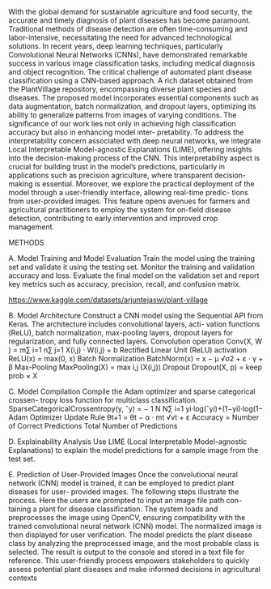 With the global demand for sustainable agriculture and food
security, the accurate and timely diagnosis of plant diseases has
become paramount. Traditional methods of disease detection
are often time-consuming and labor-intensive, necessitating the
need for advanced technological solutions. In recent years,
deep learning techniques, particularly Convolutional Neural
Networks (CNNs), have demonstrated remarkable success in
various image classification tasks, including medical diagnosis
and object recognition.
The critical challenge of automated
plant disease classification using a CNN-based approach. A rich dataset obtained from the PlantVillage
repository, encompassing diverse plant species and diseases.
The proposed model incorporates essential components such
as data augmentation, batch normalization, and dropout layers,
optimizing its ability to generalize patterns from images of
varying conditions.
The significance of our work lies not only in achieving
high classification accuracy but also in enhancing model inter-
pretability. To address the interpretability concern associated
with deep neural networks, we integrate Local Interpretable
Model-agnostic Explanations (LIME), offering insights into
the decision-making process of the CNN. This interpretability
aspect is crucial for building trust in the model’s predictions,
particularly in applications such as precision agriculture, where
transparent decision-making is essential.
Moreover, we explore the practical deployment of the model
through a user-friendly interface, allowing real-time predic-
tions from user-provided images. This feature opens avenues
for farmers and agricultural practitioners to employ the system
for on-field disease detection, contributing to early intervention
and improved crop management.





METHODS


A. Model Training and Model Evaluation
Train the model using the training set and validate it using the
testing set. Monitor the training and validation accuracy and
loss. Evaluate the final model on the validation set and report
key metrics such as accuracy, precision, recall, and confusion
matrix.


https://www.kaggle.com/datasets/arjuntejaswi/plant-village


B. Model Architecture
Construct a CNN model using the Sequential API from
Keras. The architecture includes convolutional layers, acti-
vation functions (ReLU), batch normalization, max-pooling
layers, dropout layers for regularization, and fully connected
layers.
Convolution operation
Conv(X, W ) =
m∑
i=1
n∑
j=1
X(i,j) · W(i,j) + b
Rectified Linear Unit (ReLU) activation
ReLU(x) = max(0, x)
Batch Normalization
BatchNorm(x) = x − μ
√σ2 + ε · γ + β
Max-Pooling
MaxPooling(X) = max
i,j (X(i,j))
Dropout
Dropout(X, p) = keep prob × X


C. Model Compilation
Compile the Adam optimizer and sparse categorical crossen-
tropy loss function for multiclass classification.
SparseCategoricalCrossentropy(y, ˆy) = − 1
N
N∑
i=1
yi·log(ˆyi)+(1−yi)·log(1−
Adam Optimizer Update Rule
θt+1 = θt − α · mt
√vt + ε
Accuracy = Number of Correct Predictions
Total Number of Predictions


D. Explainability Analysis
Use LIME (Local Interpretable Model-agnostic Explanations)
to explain the model predictions for a sample image from the
test set.


E. Prediction of User-Provided Images
Once the convolutional neural network (CNN) model is
trained, it can be employed to predict plant diseases for user-
provided images. The following steps illustrate the process.
Here the users are prompted to input an image file path con-
taining a plant for disease classification. The system loads and
preprocesses the image using OpenCV, ensuring compatibility
with the trained convolutional neural network (CNN) model.
The normalized image is then displayed for user verification.
The model predicts the plant disease class by analyzing the
preprocessed image, and the most probable class is selected.
The result is output to the console and stored in a text file for
reference. This user-friendly process empowers stakeholders
to quickly assess potential plant diseases and make informed
decisions in agricultural contexts
